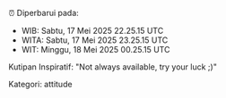 ⏰ Diperbarui pada:
- WIB: Sabtu, 17 Mei 2025 22.25.15 UTC
- WITA: Sabtu, 17 Mei 2025 23.25.15 UTC
- WIT: Minggu, 18 Mei 2025 00.25.15 UTC

Kutipan Inspiratif:
"Not always available, try your luck ;)"


Kategori: attitude

